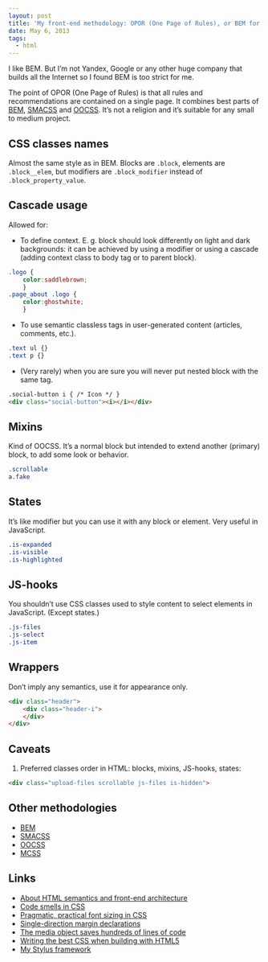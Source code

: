 ```yaml
---
layout: post
title: 'My front-end methodology: OPOR (One Page of Rules), or BEM for small websites'
date: May 6, 2013
tags:
  - html
---
```


I like BEM. But I’m not Yandex, Google or any other huge company that builds all the Internet so I found BEM is too strict for me.

The point of OPOR (One Page of Rules) is that all rules and recommendations are contained on a single page. It combines best parts of [BEM](http://en.bem.info/), [SMACSS](http://smacss.com/) and [OOCSS](http://coding.smashingmagazine.com/2011/12/12/an-introduction-to-object-oriented-css-oocss/). It’s not a religion and it’s suitable for any small to medium project.

## CSS classes names

Almost the same style as in BEM. Blocks are `.block`, elements are `.block__elem`, but modifiers are `.block_modifier` instead of `.block_property_value`.

## Cascade usage

Allowed for:

- To define context. E. g. block should look differently on light and dark backgrounds: it can be achieved by using a modifier or using a cascade (adding context class to body tag or to parent block).

```css
.logo {
	color:saddlebrown;
	}
.page_about .logo {
	color:ghostwhite;
	}
```

- To use semantic classless tags in user-generated content (articles, comments, etc.).

```css
.text ul {}
.text p {}
```

- (Very rarely) when you are sure you will never put nested block with the same tag.

```html
.social-button i { /* Icon */ }
<div class="social-button"><i></i></div>
```

## Mixins

Kind of OOCSS. It’s a normal block but intended to extend another (primary) block, to add some look or behavior.

```css
.scrollable
a.fake
```

## States

It’s like modifier but you can use it with any block or element. Very useful in JavaScript.

```css
.is-expanded
.is-visible
.is-highlighted
```

## JS-hooks

You shouldn’t use CSS classes used to style content to select elements in JavaScript. (Except states.)

```css
.js-files
.js-select
.js-item
```

## Wrappers

Don’t imply any semantics, use it for appearance only.

```html
<div class="header">
	<div class="header-i">
	</div>
</div>
```

## Caveats

1. Preferred classes order in HTML: blocks, mixins, JS-hooks, states:

```html
<div class="upload-files scrollable js-files is-hidden">
```

## Other methodologies

- [BEM](http://en.bem.info/)
- [SMACSS](http://smacss.com/)
- [OOCSS](http://coding.smashingmagazine.com/2011/12/12/an-introduction-to-object-oriented-css-oocss/)
- [MCSS](https://github.com/operatino/MCSS)

## Links

- [About HTML semantics and front-end architecture](http://nicolasgallagher.com/about-html-semantics-front-end-architecture/)
- [Code smells in CSS](http://csswizardry.com/2012/11/code-smells-in-css/)
- [Pragmatic, practical font sizing in CSS](http://csswizardry.com/2012/02/pragmatic-practical-font-sizing-in-css/)
- [Single-direction margin declarations](http://csswizardry.com/2012/06/single-direction-margin-declarations/)
- [The media object saves hundreds of lines of code](http://www.stubbornella.org/content/2010/06/25/the-media-object-saves-hundreds-of-lines-of-code/)
- [Writing the best CSS when building with HTML5](http://toddmotto.com/writing-the-best-css-when-building-with-html5/)
- [My Stylus framework](https://github.com/sapegin/tamia)